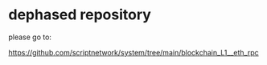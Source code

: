 # dephased repository

please go to:

https://github.com/scriptnetwork/system/tree/main/blockchain_L1__eth_rpc
